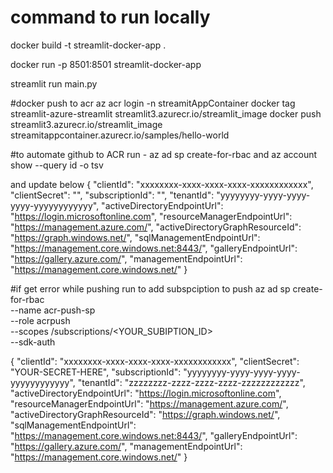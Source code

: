 # command to run locally


docker build -t streamlit-docker-app .


docker run -p 8501:8501 streamlit-docker-app

streamlit run main.py


#docker push to acr
az acr login -n streamitAppContainer
docker tag streamlit-azure-streamlit streamlit3.azurecr.io/streamlit_image
docker push streamlit3.azurecr.io/streamlit_image
streamitappcontainer.azurecr.io/samples/hello-world


#to automate github to ACR
run -  az ad sp create-for-rbac and az account show --query id -o tsv

and update below {
  "clientId": "xxxxxxxx-xxxx-xxxx-xxxx-xxxxxxxxxxxx",
  "clientSecret": "<your-password>",
  "subscriptionId": "<your-subscription-id>",
  "tenantId": "yyyyyyyy-yyyy-yyyy-yyyy-yyyyyyyyyyyy",
  "activeDirectoryEndpointUrl": "https://login.microsoftonline.com",
  "resourceManagerEndpointUrl": "https://management.azure.com/",
  "activeDirectoryGraphResourceId": "https://graph.windows.net/",
  "sqlManagementEndpointUrl": "https://management.core.windows.net:8443/",
  "galleryEndpointUrl": "https://gallery.azure.com/",
  "managementEndpointUrl": "https://management.core.windows.net/"
}

#if get error while pushing run to add subspciption to push
az ad sp create-for-rbac \
  --name acr-push-sp \
  --role acrpush \
  --scopes /subscriptions/<YOUR_SUBIPTION_ID> \
  --sdk-auth


{
  "clientId": "xxxxxxxx-xxxx-xxxx-xxxx-xxxxxxxxxxxx",
  "clientSecret": "YOUR-SECRET-HERE",
  "subscriptionId": "yyyyyyyy-yyyy-yyyy-yyyy-yyyyyyyyyyyy",
  "tenantId": "zzzzzzzz-zzzz-zzzz-zzzz-zzzzzzzzzzzz",
  "activeDirectoryEndpointUrl": "https://login.microsoftonline.com",
  "resourceManagerEndpointUrl": "https://management.azure.com/",
  "activeDirectoryGraphResourceId": "https://graph.windows.net/",
  "sqlManagementEndpointUrl": "https://management.core.windows.net:8443/",
  "galleryEndpointUrl": "https://gallery.azure.com/",
  "managementEndpointUrl": "https://management.core.windows.net/"
}
